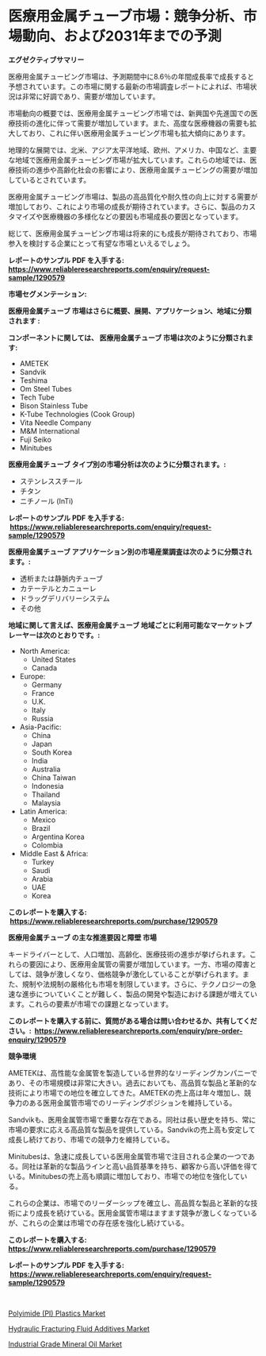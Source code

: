 <p><h1>医療用金属チューブ市場：競争分析、市場動向、および2031年までの予測</h1></p><p><strong>エグゼクティブサマリー</strong></p>
<p><p>医療用金属チュービング市場は、予測期間中に8.6％の年間成長率で成長すると予想されています。この市場に関する最新の市場調査レポートによれば、市場状況は非常に好調であり、需要が増加しています。</p><p>市場動向の概要では、医療用金属チュービング市場では、新興国や先進国での医療技術の進化に伴って需要が増加しています。また、高度な医療機器の需要も拡大しており、これに伴い医療用金属チュービング市場も拡大傾向にあります。</p><p>地理的な展開では、北米、アジア太平洋地域、欧州、アメリカ、中国など、主要な地域で医療用金属チュービング市場が拡大しています。これらの地域では、医療技術の進歩や高齢化社会の影響により、医療用金属チュービングの需要が増加しているとされています。</p><p>医療用金属チュービング市場は、製品の高品質化や耐久性の向上に対する需要が増加しており、これにより市場の成長が期待されています。さらに、製品のカスタマイズや医療機器の多様化などの要因も市場成長の要因となっています。</p><p>総じて、医療用金属チュービング市場は将来的にも成長が期待されており、市場参入を検討する企業にとって有望な市場といえるでしょう。</p></p>
<p><strong>レポートのサンプル PDF を入手する: <a href="https://www.reliableresearchreports.com/enquiry/request-sample/1290579">https://www.reliableresearchreports.com/enquiry/request-sample/1290579</a></strong></p>
<p><strong>市場セグメンテーション:</strong></p>
<p><strong> 医療用金属チューブ 市場はさらに概要、展開、アプリケーション、地域に分類されます :</strong></p>
<p><strong>コンポーネントに関しては、 医療用金属チューブ 市場は次のように分類されます: &nbsp;</strong></p>
<p><ul><li>AMETEK</li><li>Sandvik</li><li>Teshima</li><li>Om Steel Tubes</li><li>Tech Tube</li><li>Bison Stainless Tube</li><li>K-Tube Technologies (Cook Group)</li><li>Vita Needle Company</li><li>M&M International</li><li>Fuji Seiko</li><li>Minitubes</li></ul></p>
<p><strong> 医療用金属チューブ タイプ別の市場分析は次のように分類されます。:</strong></p>
<p><ul><li>ステンレススチール</li><li>チタン</li><li>ニチノール (InTi)</li></ul></p>
<p><strong>レポートのサンプル PDF を入手する: &nbsp;<a href="https://www.reliableresearchreports.com/enquiry/request-sample/1290579">https://www.reliableresearchreports.com/enquiry/request-sample/1290579</a></strong></p>
<p><strong> 医療用金属チューブ アプリケーション別の市場産業調査は次のように分類されます。:</strong></p>
<p><ul><li>透析または静脈内チューブ</li><li>カテーテルとカニューレ</li><li>ドラッグデリバリーシステム</li><li>その他</li></ul></p>
<p><strong>地域に関して言えば、医療用金属チューブ 地域ごとに利用可能なマーケットプレーヤーは次のとおりです。:</strong></p>
<p><ul>
    <li>
        North America:
        <ul>
            <li>United States</li>
            <li>Canada</li>
        </ul>
    </li>
    <li>
        Europe:
        <ul>
            <li>Germany</li>
            <li>France</li>
            <li>U.K.</li>
            <li>Italy</li>
            <li>Russia</li>
        </ul>
    </li>
    <li>
        Asia-Pacific:
        <ul>
            <li>China</li>
            <li>Japan</li>
            <li>South Korea</li>
            <li>India</li>
            <li>Australia</li>
            <li>China Taiwan</li>
            <li>Indonesia</li>
            <li>Thailand</li>
            <li>Malaysia</li>
        </ul>
    </li>
    <li>
        Latin America:
        <ul>
            <li>Mexico</li>
            <li>Brazil</li>
            <li>Argentina Korea</li>
            <li>Colombia</li>
        </ul>
    </li>
    <li>
        Middle East & Africa:
        <ul>
            <li>Turkey</li>
            <li>Saudi</li>
            <li>Arabia</li>
            <li>UAE</li>
            <li>Korea</li>
        </ul>
    </li>
    </ul></p>
<p><strong>このレポートを購入する: &nbsp;<a href="https://www.reliableresearchreports.com/purchase/1290579">https://www.reliableresearchreports.com/purchase/1290579</a></strong></p>
<p><strong>医療用金属チューブ の主な推進要因と障壁 市場</strong></p>
<p><p>キードライバーとして、人口増加、高齢化、医療技術の進歩が挙げられます。これらの要因により、医療用金属管の需要が増加しています。一方、市場の障害としては、競争が激しくなり、価格競争が激化していることが挙げられます。また、規制や法規制の厳格化も市場を制限しています。さらに、テクノロジーの急速な進歩についていくことが難しく、製品の開発や製造における課題が増えています。これらの要素が市場での課題となっています。</p></p>
<p><strong>このレポートを購入する前に、質問がある場合は問い合わせるか、共有してください。:&nbsp; <a href="https://www.reliableresearchreports.com/enquiry/pre-order-enquiry/1290579">https://www.reliableresearchreports.com/enquiry/pre-order-enquiry/1290579</a></strong></p>
<p><strong>競争環境</strong></p>
<p><p>AMETEKは、高性能な金属管を製造している世界的なリーディングカンパニーであり、その市場規模は非常に大きい。過去においても、高品質な製品と革新的な技術により市場での地位を確立してきた。AMETEKの売上高は年々増加し、競争力のある医用金属管市場でのリーディングポジションを維持している。</p><p>Sandvikも、医用金属管市場で重要な存在である。同社は長い歴史を持ち、常に市場の要求に応える高品質な製品を提供している。Sandvikの売上高も安定して成長し続けており、市場での競争力を維持している。</p><p>Minitubesは、急速に成長している医用金属管市場で注目される企業の一つである。同社は革新的な製品ラインと高い品質基準を持ち、顧客から高い評価を得ている。Minitubesの売上高も順調に増加しており、市場での地位を強化している。</p><p>これらの企業は、市場でのリーダーシップを確立し、高品質な製品と革新的な技術により成長を続けている。医用金属管市場はますます競争が激しくなっているが、これらの企業は市場での存在感を強化し続けている。</p></p>
<p><strong>このレポートを購入する: &nbsp; <a href="https://www.reliableresearchreports.com/purchase/1290579">https://www.reliableresearchreports.com/purchase/1290579</a></strong></p>
<p><strong>レポートのサンプル PDF を入手する: &nbsp;<a href="https://www.reliableresearchreports.com/enquiry/request-sample/1290579">https://www.reliableresearchreports.com/enquiry/request-sample/1290579</a></strong><strong></strong></p>
<p>&nbsp;</p>
<p><p><a href="https://github.com/juancolorado15/Market-Research-Report-List-1/blob/main/polyimide-pi-plastics-market.md">Polyimide (PI) Plastics Market</a></p><p><a href="https://github.com/dx0328/Market-Research-Report-List-1/blob/main/hydraulic-fracturing-fluid-additives-market.md">Hydraulic Fracturing Fluid Additives Market</a></p><p><a href="https://github.com/Glendatilghmankmgz0rbhwpy/Market-Research-Report-List-1/blob/main/industrial-grade-mineral-oil-market.md">Industrial Grade Mineral Oil Market</a></p></p>